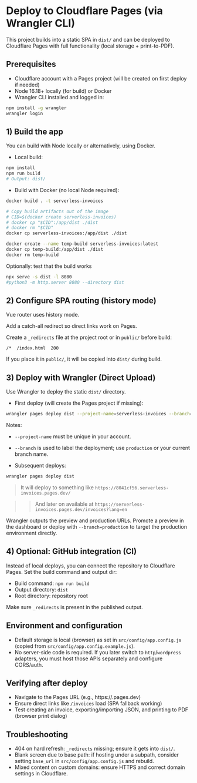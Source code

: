 # Deploy to Cloudflare Pages (via Wrangler CLI)

This project builds into a static SPA in `dist/` and can be deployed to Cloudflare Pages with full functionality (local storage + print-to-PDF).

## Prerequisites
- Cloudflare account with a Pages project (will be created on first deploy if needed)
- Node 16.18+ locally (for build) or Docker
- Wrangler CLI installed and logged in:

```bash
npm install -g wrangler
wrangler login
```

## 1) Build the app

You can build with Node locally or alternatively, using Docker.

- Local build:

```bash
npm install
npm run build
# Output: dist/
```

- Build with Docker (no local Node required):

```bash
docker build . -t serverless-invoices
```

```sh
# Copy build artifacts out of the image
# CID=$(docker create serverless-invoices)
# docker cp "$CID":/app/dist ./dist
# docker rm "$CID"
docker cp serverless-invoices:/app/dist ./dist
```

```sh
docker create --name temp-build serverless-invoices:latest
docker cp temp-build:/app/dist ./dist
docker rm temp-build
```

Optionally: test that the build works

```bash
npx serve -s dist -l 8080
#python3 -m http.server 8080 --directory dist
```

## 2) Configure SPA routing (history mode)

Vue router uses history mode. 

Add a catch-all redirect so direct links work on Pages.

Create a `_redirects` file at the project root or in `public/` before build:

```
/*  /index.html  200
```

If you place it in `public/`, it will be copied into `dist/` during build.

## 3) Deploy with Wrangler (Direct Upload)

Use Wrangler to deploy the static `dist/` directory.

- First deploy (will create the Pages project if missing):

```bash
wrangler pages deploy dist --project-name=serverless-invoices --branch=main
```
  Notes:
  - `--project-name` must be unique in your account.
  - `--branch` is used to label the deployment; use `production` or your current branch name.

- Subsequent deploys:

```bash
wrangler pages deploy dist
```

> It will deploy to something like `https://8041cf56.serverless-invoices.pages.dev/`

> > And later on available at `https://serverless-invoices.pages.dev/invoices?lang=en`

Wrangler outputs the preview and production URLs. Promote a preview in the dashboard or deploy with `--branch=production` to target the production environment directly.

## 4) Optional: GitHub integration (CI)

Instead of local deploys, you can connect the repository to Cloudflare Pages. Set the build command and output dir:
- Build command: `npm run build`
- Output directory: `dist`
- Root directory: repository root

Make sure `_redirects` is present in the published output.

## Environment and configuration
- Default storage is local (browser) as set in `src/config/app.config.js` (copied from `src/config/app.config.example.js`).
- No server-side code is required. If you later switch to `http`/`wordpress` adapters, you must host those APIs separately and configure CORS/auth.

## Verifying after deploy
- Navigate to the Pages URL (e.g., https://<your-project>.pages.dev)
- Ensure direct links like `/invoices` load (SPA fallback working)
- Test creating an invoice, exporting/importing JSON, and printing to PDF (browser print dialog)

## Troubleshooting
- 404 on hard refresh: `_redirects` missing; ensure it gets into `dist/`.
- Blank screen due to base path: if hosting under a subpath, consider setting `base_url` in `src/config/app.config.js` and rebuild.
- Mixed content on custom domains: ensure HTTPS and correct domain settings in Cloudflare.
